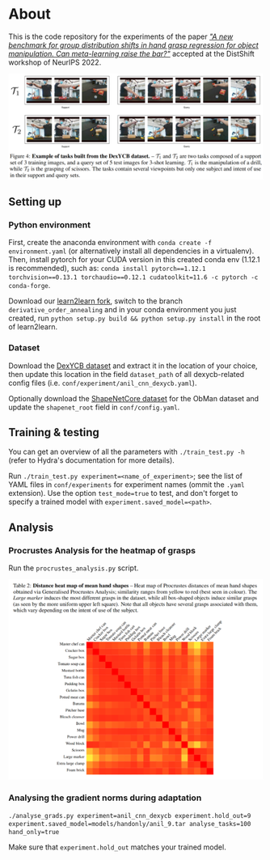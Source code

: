 # About

This is the code repository for the experiments of the paper [*"A new benchmark for group
distribution shifts in hand grasp regression for object manipulation. Can meta-learning raise the
bar?"*](https://doi.org/10.48550/arXiv.2211.00110) accepted at the DistShift workshop of NeurIPS 2022.

![Example of DexYCB tasks from our proposed benchmark.](./dexycb_tasks.png)

## Setting up

### Python environment
First, create the anaconda environment with `conda create -f environment.yaml` (or alternatively install all dependencies in a virtualenv).
Then, install pytorch for your CUDA version in this created conda env (1.12.1 is recommended),
such as: `conda install pytorch==1.12.1 torchvision==0.13.1 torchaudio==0.12.1 cudatoolkit=11.6 -c pytorch -c conda-forge`.

Download our [learn2learn fork](https://github.com/DubiousCactus/learn2learn/), switch to the
branch `derivative_order_annealing` and in your conda environment you just created, run `python setup.py build && python setup.py install`  in the root of learn2learn.

### Dataset
Download the [DexYCB dataset](https://dex-ycb.github.io/) and extract it in the location of your
choice, then update this location in the field `dataset_path` of all dexycb-related config files
(i.e. `conf/experiment/anil_cnn_dexycb.yaml`).

Optionally download the [ShapeNetCore dataset](https://www.shapenet.org/download/shapenetcore) for the ObMan dataset and update the `shapenet_root` field in `conf/config.yaml`.


## Training & testing

You can get an overview of all the parameters with `./train_test.py -h` (refer to Hydra's documentation for more details).

Run `./train_test.py experiment=<name_of_experiment>`; see the list of YAML files in
`conf/experiments` for experiment names (ommit the `.yaml` extension).
Use the option `test_mode=true` to test, and don't forget to specify a trained model with
`experiment.saved_model=<path>`.

## Analysis
### Procrustes Analysis for the heatmap of grasps

Run the `procrustes_analysis.py` script.

![Distance heat map of mean hand shapes](./heatmap.png)

### Analysing the gradient norms during adaptation

```
./analyse_grads.py experiment=anil_cnn_dexycb experiment.hold_out=9 experiment.saved_model=models/handonly/anil_9.tar analyse_tasks=100 hand_only=true
```
Make sure that `experiment.hold_out` matches your trained model.

